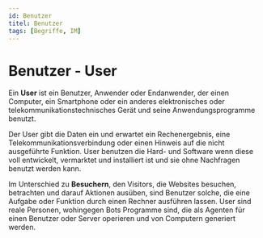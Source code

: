 ```yaml
---
id: Benutzer
titel: Benutzer
tags: [Begriffe, IM]
---
```


# Benutzer - User

Ein **User** ist ein Benutzer, Anwender oder Endanwender, der einen Computer, ein Smartphone oder ein anderes elektronisches oder telekommunikationstechnisches Gerät und seine Anwendungsprogramme benutzt. 

Der User gibt die Daten ein und erwartet ein Rechenergebnis, eine Telekommunikationsverbindung oder einen Hinweis auf die nicht ausgeführte Funktion. User benutzen die Hard- und Software wenn diese voll entwickelt, vermarktet und installiert ist und sie ohne Nachfragen benutzt werden kann.

Im Unterschied zu **Besuchern**, den Visitors, die Websites besuchen, betrachten und darauf Aktionen ausüben, sind Benutzer solche, die eine Aufgabe oder Funktion durch einen Rechner ausführen lassen. User sind reale Personen, wohingegen Bots Programme sind, die als Agenten für einen Benutzer oder Server operieren und von Computern generiert werden.


